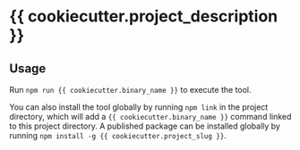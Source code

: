# {{ cookiecutter.project_description }}

## Usage
Run `npm run {{ cookiecutter.binary_name }}` to execute the tool.

You can also install the tool globally by running `npm link` in the project directory, which will add a `{{ cookiecutter.binary_name }}` command linked to this project directory. A published package can be installed globally by running `npm install -g {{ cookiecutter.project_slug }}`.
